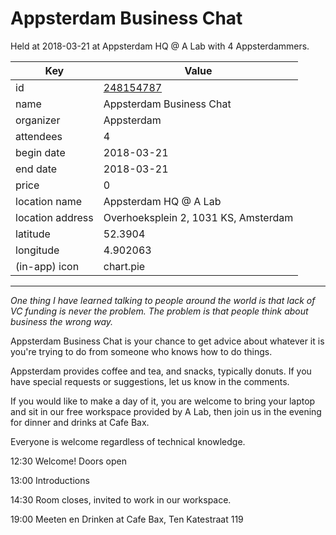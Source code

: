 # Appsterdam Business Chat
Held at 2018-03-21 at Appsterdam HQ @ A Lab with 4 Appsterdammers.
        
|Key|Value
|---|---|
|id|[248154787](https://www.meetup.com/appsterdam/events/248154787/)|
|name|Appsterdam Business Chat|
|organizer|Appsterdam|
|attendees|4|
|begin date|2018-03-21|
|end date|2018-03-21|
|price|0|
|location name|Appsterdam HQ @ A Lab|
|location address|Overhoeksplein 2, 1031 KS, Amsterdam|
|latitude|52.3904|
|longitude|4.902063|
|(in-app) icon|chart.pie|

---

*One thing I have learned talking to people around the world is that lack of VC funding is never the problem. The problem is that people think about business the wrong way.*

Appsterdam Business Chat is your chance to get advice about whatever it is you're trying to do from someone who knows how to do things.

Appsterdam provides coffee and tea, and snacks, typically donuts. If you have special requests or suggestions, let us know in the comments.

If you would like to make a day of it, you are welcome to bring your laptop and sit in our free workspace provided by A Lab, then join us in the evening for dinner and drinks at Cafe Bax.

Everyone is welcome regardless of technical knowledge.

12:30 Welcome! Doors open

13:00 Introductions

14:30 Room closes, invited to work in our workspace.

19:00 Meeten en Drinken at Cafe Bax, Ten Katestraat 119


